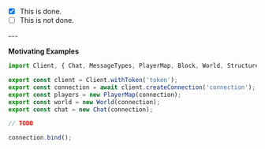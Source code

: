 <!-- This Pull Request has implemented/ has to implement -->

- [x] This is done. <!-- Add commit links here, when certain features where affected. -->
- [ ] This is not done.

--- <!-- Add one or many examples of using the SDK with the newly implemented features, remove block if not needed. -->

**Motivating Examples**

```ts
import Client, { Chat, MessageTypes, PlayerMap, Block, World, Structure } from "pixelwalker.js"

export const client = Client.withToken('token');
export const connection = await client.createConnection('connection');
export const players = new PlayerMap(connection);
export const world = new World(connection);
export const chat = new Chat(connection);

// TODO

connection.bind();
```
